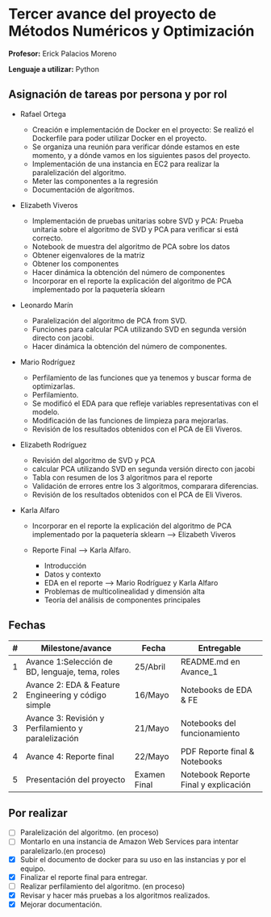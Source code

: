 # Tercer avance del proyecto de Métodos Numéricos y Optimización

**Profesor:** Erick Palacios Moreno

**Lenguaje a utilizar:** Python

## Asignación de tareas por persona y por rol

* Rafael Ortega  

  * Creación e implementación de Docker en el proyecto: Se realizó el Dockerfile para poder utilizar Docker en el proyecto.
  * Se organiza una reunión para verificar dónde estamos en este momento, y a dónde vamos en los siguientes pasos del proyecto.
  * Implementación de una instancia en EC2 para realizar la paralelización del algoritmo.
  * Meter las componentes a la regresión  
  * Documentación de algoritmos.

* Elizabeth Viveros

  * Implementación de pruebas unitarias sobre SVD y PCA: Prueba unitaria sobre el algoritmo de SVD y PCA para verificar si está correcto.
  * Notebook de muestra del algoritmo de PCA sobre los datos
  * Obtener eigenvalores de la matriz
  * Obtener los componentes
  * Hacer dinámica la obtención del número de componentes
  * Incorporar en el reporte la explicación del algoritmo de PCA implementado por la paquetería sklearn  

* Leonardo Marín

  * Paralelización del algoritmo de PCA from SVD.  
  * Funciones para calcular PCA utilizando SVD en segunda versión directo con jacobi.
  * Hacer dinámica la obtención del número de componentes.

* Mario Rodríguez  
  * Perfilamiento de las funciones que ya tenemos y buscar forma de optimizarlas.  
  * Perfilamiento.
  * Se modificó el EDA para que refleje variables representativas con el modelo.
  * Modificación de las funciones de limpieza para mejorarlas.
  * Revisión de los resultados obtenidos con el PCA de Eli Viveros.

* Elizabeth Rodríguez
  * Revisión del algoritmo de SVD y PCA  
  * calcular PCA utilizando SVD en segunda versión directo con jacobi  
  * Tabla con resumen de los 3 algoritmos para el reporte
  * Validación de errores entre los 3 algoritmos, comparara diferencias.
  * Revisión de los resultados obtenidos con el PCA de Eli Viveros.

* Karla Alfaro
  * Incorporar en el reporte la explicación del algoritmo de PCA implementado por la paquetería sklearn --> Elizabeth Viveros
  * Reporte Final --> Karla Alfaro.

    * Introducción
    * Datos y contexto
    * EDA en el reporte --> Mario Rodríguez y Karla Alfaro
    * Problemas de multicolinealidad y dimensión alta
    * Teoría del análisis de componentes principales

## Fechas

| # | Milestone/avance                                           | Fecha       | Entregable                          |
|---|------------------------------------------------------------|-------------|-------------------------------------|
| 1 | Avance 1:Selección de BD, lenguaje, tema, roles            | 25/Abril    | README.md en Avance_1               |
| 2 | Avance 2: EDA & Feature Engineering y código simple        | 16/Mayo     | Notebooks de EDA & FE               |
| 3 | Avance 3: Revisión y Perfilamiento y paralelización        | 21/Mayo     | Notebooks del funcionamiento        |
| 4 | Avance 4: Reporte final                                    | 22/Mayo     | PDF Reporte final & Notebooks       |
| 5 | Presentación del proyecto                                  | Examen Final| Notebook Reporte Final y explicación|

## Por realizar

* [ ] Paralelización del algoritmo. (en proceso)
* [ ] Montarlo en una instancia de Amazon Web Services para intentar paralelizarlo.(en proceso)
* [x] Subir el documento de docker para su uso en las instancias y por el equipo.
* [x] Finalizar el reporte final para entregar.
* [ ] Realizar perfilamiento del algoritmo. (en proceso)
* [x] Revisar y hacer más pruebas a los algoritmos realizados.
* [x] Mejorar documentación.
